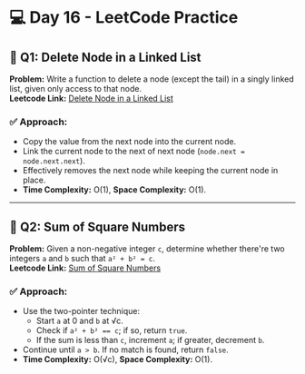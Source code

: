 # 💻 Day 16 - LeetCode Practice

## 🔹 Q1: Delete Node in a Linked List  
**Problem:** Write a function to delete a node (except the tail) in a singly linked list, given only access to that node.  
**Leetcode Link:** [Delete Node in a Linked List](https://leetcode.com/problems/delete-node-in-a-linked-list)

### ✅ Approach:
- Copy the value from the next node into the current node.
- Link the current node to the next of next node (`node.next = node.next.next`).
- Effectively removes the next node while keeping the current node in place.
- **Time Complexity:** O(1), **Space Complexity:** O(1).

---

## 🔹 Q2: Sum of Square Numbers  
**Problem:** Given a non-negative integer `c`, determine whether there're two integers `a` and `b` such that `a² + b² = c`.  
**Leetcode Link:** [Sum of Square Numbers](https://leetcode.com/problems/sum-of-square-numbers)

### ✅ Approach:
- Use the two-pointer technique:
  - Start `a` at 0 and `b` at √c.
  - Check if `a² + b² == c`; if so, return `true`.
  - If the sum is less than `c`, increment `a`; if greater, decrement `b`.
- Continue until `a > b`. If no match is found, return `false`.
- **Time Complexity:** O(√c), **Space Complexity:** O(1).
